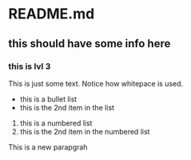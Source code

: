 # README.md

## this should have some info here
### this is lvl 3

This is just some text. Notice how whitepace is used.

* this is a bullet list
* this is the 2nd item in the list

1. this is a numbered list
1. this is the 2nd item in the numbered list

This is a new parapgrah
